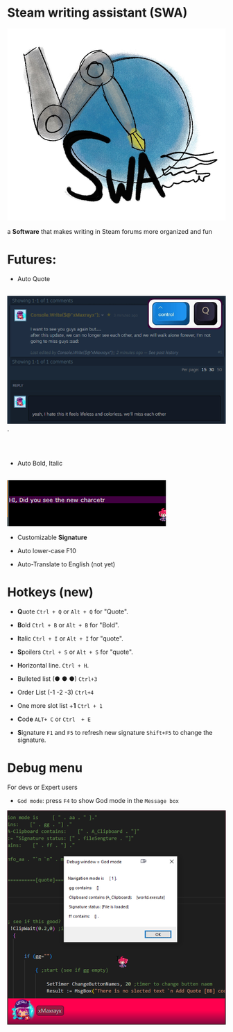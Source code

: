 # Steam writing assistant (SWA)

![Untitled_Artwork-1686319289723-2](./readme-data/Untitled_Artwork-1686319289723-2.jpg)

a **Software** that makes writing in Steam forums more organized and fun

# Futures:

- Auto Quote

<p align="left" width="100%">
    <br>
    <img src="./readme-data/steam_quote.gif" alt="steam_quote" style="zoom: 100.%;" />.  
</p>

<br><br>

- Auto Bold, Italic 

<p align="left" width="100%">
    <br>
    <img src="./readme-data/notepad++_L9WxYWZbtz.gif" alt="notepad++_L9WxYWZbtz" />  
</p>



* Customizable **Signature**

  

* Auto lower-case F10

  

* Auto-Translate to English (not yet)



# Hotkeys (new)

- **Q**uote `Ctrl + Q` or `Alt + Q` for "Quote".

- **B**old  `Ctrl + B` or `Alt + B` for "Bold".

- **I**talic  `Ctrl + I` or `Alt + I` for "quote".

- **S**poilers `Ctrl + S` or `Alt + S` for "quote".

- **H**orizontal line. `Ctrl + H`.

- Bulleted list (● ● ●)  `Ctrl+3`

- Order List (-1 -2 -3) `Ctrl+4`

- One more slot list +**1** `Ctrl + 1`

- **C**od**e** `ALT+ C`  or `Ctrl  + E`

- **S**ignature `F1` and `F5` to refresh new signature `Shift+F5` to change the signature.

  



# Debug menu

For devs or Expert users

- `God mode`:  press `F4`  to show God mode in the `Message box`



<img src="./readme-data/image-20230609163600738.png" alt="image-20230609163600738"  />

